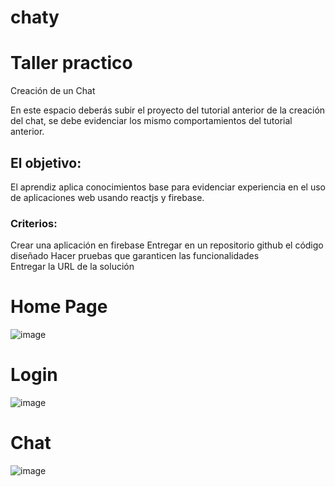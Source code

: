 # chaty

# Taller practico 
Creación de un Chat 


En este espacio deberás subir el proyecto del tutorial anterior de la creación del chat, se debe evidenciar los mismo comportamientos del tutorial anterior.



## El objetivo:
El aprendiz aplica conocimientos base para evidenciar experiencia en el uso de aplicaciones web usando reactjs y firebase.


### Criterios:
Crear una aplicación en firebase
Entregar en un repositorio github el código diseñado 
Hacer pruebas que garanticen las funcionalidades  
Entregar la URL de la solución

# Home Page

![image](https://user-images.githubusercontent.com/83151174/137253787-f40bc98e-c3f1-4593-9056-d0d3fdb382b0.png)

# Login 

![image](https://user-images.githubusercontent.com/83151174/137254152-10c6e9cc-ee25-44a1-b70a-0e98d07edde4.png)

# Chat

![image](https://user-images.githubusercontent.com/83151174/137254793-1db9b233-658c-43fa-918d-60861af9d66f.png)
